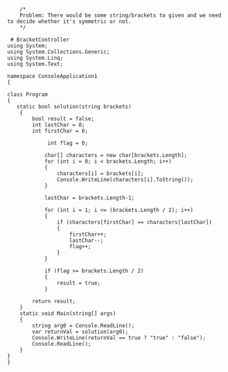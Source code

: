         /*
        Problem: There would be some string/brackets to given and we need to decide whether it's symmetric or not.
        */    
    
     # BracketController    
    using System;    
    using System.Collections.Generic;
    using System.Linq;    
    using System.Text;
    
    namespace ConsoleApplication1
    {         
    
    class Program
    {       
       static bool solution(string brackets)
        {
            bool result = false;
            int lastChar = 0;
            int firstChar = 0;
            
                 int flag = 0;     
          
                char[] characters = new char[brackets.Length];
                for (int i = 0; i < brackets.Length; i++)
                {
                    characters[i] = brackets[i];
                    Console.WriteLine(characters[i].ToString());
                }

                lastChar = brackets.Length-1;

                for (int i = 1; i <= (brackets.Length / 2); i++)
                {
                    if (characters[firstChar] == characters[lastChar])
                    {
                        firstChar++;
                        lastChar--;
                        flag++;
                    }
                }

                if (flag >= brackets.Length / 2)
                {
                    result = true;
                }

            return result;
        }
        static void Main(string[] args)
        {
            string arg0 = Console.ReadLine();
            var returnVal = solution(arg0);
            Console.WriteLine(returnVal == true ? "true" : "false");
            Console.ReadLine();
        }
    }
    }
